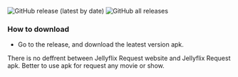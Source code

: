 <img alt="GitHub release (latest by date)" src="https://img.shields.io/github/v/release/xenoncolt/Jellyflix_Request_Mobile?style=for-the-badge"> ![GitHub all releases](https://img.shields.io/github/downloads/xenoncolt/Jellyflix_Request_Mobile/total?style=for-the-badge) 


### How to download
- Go to the release, and download the leatest version apk.


There is no deffrent between Jellyflix Request website and Jellyflix Request apk. Better to use apk for request any movie or show.
